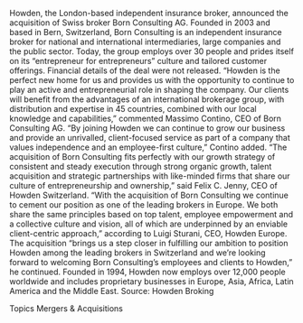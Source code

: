 Howden, the London-based independent insurance broker, announced the acquisition of Swiss broker Born Consulting AG.
Founded in 2003 and based in Bern, Switzerland, Born Consulting is an independent insurance broker for national and international intermediaries, large companies and the public sector.  Today, the group employs over 30 people and prides itself on its “entrepreneur for entrepreneurs” culture and tailored customer offerings.
Financial details of the deal were not released.
“Howden is the perfect new home for us and provides us with the opportunity to continue to play an active and entrepreneurial role in shaping the company.  Our clients will benefit from the advantages of an international brokerage group, with distribution and expertise in 45 countries, combined with our local knowledge and capabilities,” commented Massimo Contino, CEO of Born Consulting AG.
“By joining Howden we can continue to grow our business and provide an unrivalled, client-focused service as part of a company that values independence and an employee-first culture,” Contino added.
“The acquisition of Born Consulting fits perfectly with our growth strategy of consistent and steady execution through strong organic growth, talent acquisition and strategic partnerships with like-minded firms that share our culture of entrepreneurship and ownership,” said Felix C. Jenny, CEO of Howden Switzerland.
“With the acquisition of Born Consulting we continue to cement our position as one of the leading brokers in Europe. We both share the same principles based on top talent, employee empowerment and a collective culture and vision, all of which are underpinned by an enviable client-centric approach,” according to Luigi Sturani, CEO, Howden Europe.
The acquisition “brings us a step closer in fulfilling our ambition to position Howden among the leading brokers in Switzerland and we’re looking forward to welcoming Born Consulting’s employees and clients to Howden,” he continued.
Founded in 1994, Howden now employs over 12,000 people worldwide and includes proprietary businesses in Europe, Asia, Africa, Latin America and the Middle East.
Source: Howden Broking

Topics
Mergers & Acquisitions
